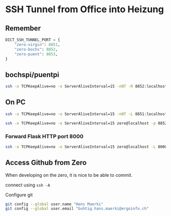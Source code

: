 # SSH Tunnel from Office into Heizung

## Remember

```python
DICT_SSH_TUNNEL_PORT = {
    "zero-virgin": 8851,
    "zero-bochs": 8852,
    "zero-puent": 8853,
}
```

## bochspi/puentpi

```bash
ssh -o TCPKeepAlive=no -o ServerAliveInterval=15 -nNT -R 8852:localhost:22 www-insecure@www.maerki.com
```

## On PC

```bash
ssh -o TCPKeepAlive=no -o ServerAliveInterval=15 -nNT -L 8851:localhost:8851 -L 8852:localhost:8852 -L 8853:localhost:8853 www-data@www.maerki.com

ssh -o TCPKeepAlive=no -o ServerAliveInterval=15 zero@localhost -p 8852
```

### Forward Flask HTTP port 8000

```bash
ssh -o TCPKeepAlive=no -o ServerAliveInterval=15 zero@localhost -L 8000:127.0.0.1:8000 -p 8852
```


## Access Github from Zero

When developing on the zero, it is nice to be able to commit.

connect using `ssh -A`

Configure git

```bash
git config --global user.name "Hans Maerki"
git config --global user.email "buhtig.hans.maerki@ergoinfo.ch"
```
